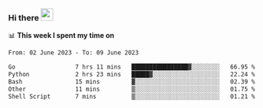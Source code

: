 ### Hi there <a href="https://www.gautamkrishnar.com/"><img src="https://media.giphy.com/media/hvRJCLFzcasrR4ia7z/giphy.gif" width="25px"></a>

📊 **This week I spent my time on**

<!--START_SECTION:waka-->

```txt
From: 02 June 2023 - To: 09 June 2023

Go                 7 hrs 11 mins   ████████████████▓░░░░░░░░   66.95 %
Python             2 hrs 23 mins   █████▓░░░░░░░░░░░░░░░░░░░   22.24 %
Bash               15 mins         ▓░░░░░░░░░░░░░░░░░░░░░░░░   02.39 %
Other              11 mins         ▒░░░░░░░░░░░░░░░░░░░░░░░░   01.75 %
Shell Script       7 mins          ▒░░░░░░░░░░░░░░░░░░░░░░░░   01.21 %
```

<!--END_SECTION:waka-->
